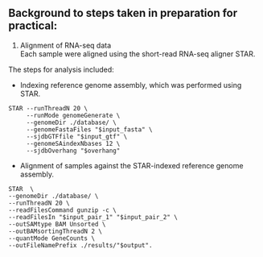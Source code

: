 ## Background to steps taken in preparation for practical:  
1. Alignment of RNA-seq data  
Each sample were aligned using the short-read RNA-seq aligner STAR.  

The steps for analysis included:
- Indexing reference genome assembly, which was performed using STAR.   

```
STAR --runThreadN 20 \
     --runMode genomeGenerate \
     --genomeDir ./database/ \
     --genomeFastaFiles "$input_fasta" \
     --sjdbGTFfile "$input_gtf" \
     --genomeSAindexNbases 12 \
     --sjdbOverhang "$overhang"
```

- Alignment of samples against the STAR-indexed reference genome assembly.  

```
STAR  \
--genomeDir ./database/ \
--runThreadN 20 \
--readFilesCommand gunzip -c \
--readFilesIn "$input_pair_1" "$input_pair_2" \
--outSAMtype BAM Unsorted \
--outBAMsortingThreadN 2 \
--quantMode GeneCounts \
--outFileNamePrefix ./results/"$output".  
```
